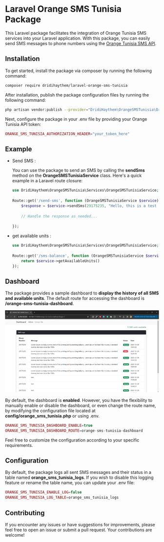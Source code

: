 # Laravel Orange SMS Tunisia Package

This Laravel package facilitates the integration of Orange Tunisia SMS services into your Laravel application. With this package, you can easily send SMS messages to phone numbers using the [Orange Tunisia SMS API](https://developer.orange.com/apis/sms-tn/overview).

## Installation

To get started, install the package via composer by running the following command:

```bash
composer require dridihaythem/laravel-orange-sms-tunisia
```

After installation, publish the package configuration files by running the following command:

```bash
php artisan vendor:publish --provider="DridiHaythem\OrangeSMSTunisia\OrangeSMSTunisiaServiceProvider"
```

Next, configure the package in your .env file by providing your Orange Tunisia API token:

```php
ORANGE_SMS_TUNISIA_AUTHORIZATION_HEADER="your_token_here"
```

## Example

-   Send SMS :

    You can use the package to send an SMS by calling the **sendSms** method on the **OrangeSMSTunisiaService** class. Here's a quick example in a Laravel route closure:

    ```php
    use DridiHaythem\OrangeSMSTunisia\Services\OrangeSMSTunisiaService;

    Route::get('/send-sms', function (OrangeSMSTunisiaService $service) {
        $response = $service->sendSms(29175235, "Hello, this is a test message.");

        // Handle the response as needed...

    });
    ```

-   get available units :

    ```php
    use DridiHaythem\OrangeSMSTunisia\Services\OrangeSMSTunisiaService;

    Route::get('/sms-balance', function (OrangeSMSTunisiaService $service) {
        return $service->getAvailableUnits()
    });
    ```

## Dashboard

The package provides a sample dashboard to **display the history of all SMS and available units**. The default route for accessing the dashboard is **/orange-sms-tunisia-dashboard**.

<img src="screenshots/dashboard.png">

By default, the dashboard is **enabled**. However, you have the flexibility to manually enable or disable the dashboard, or even change the route name, by modifying the configuration file located at **config/orange_sms_tunisia.php** or using .env.

```php
ORANGE_SMS_TUNISIA_DASHBOARD_ENABLE=true
ORANGE_SMS_TUNISIA_DASHBOARD_ROUTE=orange-sms-tunisia-dashboard
```

Feel free to customize the configuration according to your specific requirements.

## Configuration

By default, the package logs all sent SMS messages and their status in a table named **orange_sms_tunisia_logs**. If you wish to disable this logging feature or rename the table name, you can update your .env file:

```php
ORANGE_SMS_TUNISIA_ENABLE_LOG=false
ORANGE_SMS_TUNISIA_LOG_TABLE=orange_sms_tunisia_logs
```

## Contributing

If you encounter any issues or have suggestions for improvements, please feel free to open an issue or submit a pull request. Your contributions are welcome!
